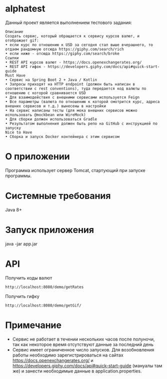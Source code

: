 # alphatest

Данный проект является выполнением тестового задания:

```
Описание
Создать сервис, который обращается к сервису курсов валют, и отображает gif:
• если курс по отношению к USD за сегодня стал выше вчерашнего, то отдаем рандомную отсюда https://giphy.com/search/rich
• если ниже - отсюда https://giphy.com/search/broke
Ссылки
• REST API курсов валют - https://docs.openexchangerates.org/
• REST API гифок - https://developers.giphy.com/docs/api#quick-start-guide
Must Have
• Сервис на Spring Boot 2 + Java / Kotlin
• Запросы приходят на HTTP endpoint (должен быть написан в соответствии с rest conventions), туда передается код валюты по отношению с которой сравнивается USD
• Для взаимодействия с внешними сервисами используется Feign
• Все параметры (валюта по отношению к которой смотрится курс, адреса внешних сервисов и т.д.) вынесены в настройки
• На сервис написаны тесты (для мока внешних сервисов можно использовать @mockbean или WireMock)
• Для сборки должен использоваться Gradle
• Результатом выполнения должен быть репо на GitHub с инструкцией по запуску
Nice to Have
• Сборка и запуск Docker контейнера с этим сервисом
```

# О приложении

Программа использует сервер Tomcat, стартующий при запуске программы.

# Системные требования

Java 8+

# Запуск приложения

java -jar app.jar

# API

Получить коды валют
```
http://localhost:8080/demo/getRates
```

Получить гифку
```
http://localhost:8080/demo/getGif/
```

# Примечание

- Сервис не работает в течении нескольких часов после полуночи, так как некоторое время отсутствуют данные за последний день
- Сервис имеет ограниченное число запусков. Для возобновления работы необходимо зарегистрироваться на сайтах https://docs.openexchangerates.org/ и https://developers.giphy.com/docs/api#quick-start-guide (мануалы там же) и занести необходимые данные в application.properties.
